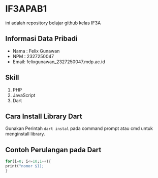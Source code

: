 # IF3APAB1

ini adalah repository belajar github kelas IF3A

## Informasi Data Pribadi

- Nama : Felix Gunawan
- NPM : 2327250047
- Email: felixgunawan_2327250047.mdp.ac.id

## Skill

1. PHP
2. JavaScript
3. Dart

## Cara Install Library Dart

Gunakan Perintah `dart instal` pada command prompt atau cmd untuk menginstall library.

## Contoh Perulangan pada Dart

```dart
for(i=0; i<=10;1++){
print("nomor $1);
}
```
